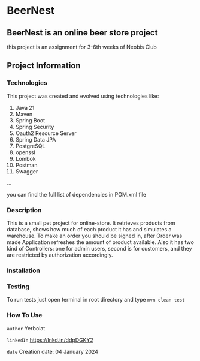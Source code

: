 # BeerNest

## BeerNest is an online beer store project

this project is an assignment for 3-6th weeks of Neobis Club

## Project Information

### Technologies

This project was created and evolved using technologies like:

1) Java 21
2) Maven
3) Spring Boot
4) Spring Security
5) Oauth2 Resource Server
6) Spring Data JPA
7) PostgreSQL
8) openssl
9) Lombok
10) Postman
11) Swagger

...

you can find the full list of dependencies in POM.xml file

### Description

This is a small pet project for online-store. It retrieves products from database, shows how much of each product
it has and simulates a warehouse. To make an order you should be signed in, after Order was made Application refreshes
the amount of product available. Also it has two kind of Controllers: one for admin users, second is for customers,
and they are restricted by authorization accordingly.

### Installation

### Testing

To run tests just open terminal in root directory and type `mvn clean test`
### How To Use

`author` Yerbolat

`linkedIn` https://lnkd.in/ddpDGKY2

`date` Creation date: 04 January 2024
